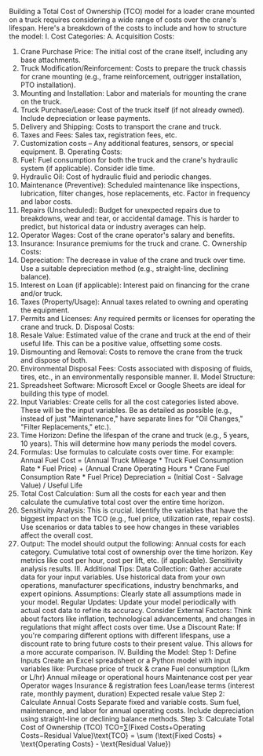 Building a Total Cost of Ownership (TCO) model for a loader crane mounted on a truck requires considering a wide range of costs over the crane's lifespan. Here's a breakdown of the costs to include and how to structure the model:
I. Cost Categories:
A. Acquisition Costs:
1. Crane Purchase Price: The initial cost of the crane itself, including any base attachments.
2. Truck Modification/Reinforcement: Costs to prepare the truck chassis for crane mounting (e.g., frame reinforcement, outrigger installation, PTO installation).
3. Mounting and Installation: Labor and materials for mounting the crane on the truck.
4. Truck Purchase/Lease: Cost of the truck itself (if not already owned). Include depreciation or lease payments.
5. Delivery and Shipping: Costs to transport the crane and truck.
6. Taxes and Fees: Sales tax, registration fees, etc.
7. Customization costs – Any additional features, sensors, or special equipment.
B. Operating Costs:
1. Fuel: Fuel consumption for both the truck and the crane's hydraulic system (if applicable). Consider idle time.
2. Hydraulic Oil: Cost of hydraulic fluid and periodic changes.
3. Maintenance (Preventive): Scheduled maintenance like inspections, lubrication, filter changes, hose replacements, etc. Factor in frequency and labor costs.
4. Repairs (Unscheduled): Budget for unexpected repairs due to breakdowns, wear and tear, or accidental damage. This is harder to predict, but historical data or industry averages can help.
5. Operator Wages: Cost of the crane operator's salary and benefits.
6. Insurance: Insurance premiums for the truck and crane.
C. Ownership Costs:
1. Depreciation: The decrease in value of the crane and truck over time. Use a suitable depreciation method (e.g., straight-line, declining balance).
2. Interest on Loan (if applicable): Interest paid on financing for the crane and/or truck.
3. Taxes (Property/Usage): Annual taxes related to owning and operating the equipment.
4. Permits and Licenses: Any required permits or licenses for operating the crane and truck.
D. Disposal Costs:
1. Resale Value: Estimated value of the crane and truck at the end of their useful life. This can be a positive value, offsetting some costs.
2. Dismounting and Removal: Costs to remove the crane from the truck and dispose of both.
3. Environmental Disposal Fees: Costs associated with disposing of fluids, tires, etc., in an environmentally responsible manner.
II. Model Structure:
1. Spreadsheet Software: Microsoft Excel or Google Sheets are ideal for building this type of model.
2. Input Variables: Create cells for all the cost categories listed above. These will be the input variables. Be as detailed as possible (e.g., instead of just "Maintenance," have separate lines for "Oil Changes," "Filter Replacements," etc.).
3. Time Horizon: Define the lifespan of the crane and truck (e.g., 5 years, 10 years). This will determine how many periods the model covers.
4. Formulas: Use formulas to calculate costs over time. For example:
Annual Fuel Cost = (Annual Truck Mileage * Truck Fuel Consumption Rate * Fuel Price) + (Annual Crane Operating Hours * Crane Fuel Consumption Rate * Fuel Price)
Depreciation = (Initial Cost - Salvage Value) / Useful Life
5. Total Cost Calculation: Sum all the costs for each year and then calculate the cumulative total cost over the entire time horizon.
6. Sensitivity Analysis: This is crucial. Identify the variables that have the biggest impact on the TCO (e.g., fuel price, utilization rate, repair costs). Use scenarios or data tables to see how changes in these variables affect the overall cost.
7. Output: The model should output the following:
Annual costs for each category.
Cumulative total cost of ownership over the time horizon.
Key metrics like cost per hour, cost per lift, etc. (if applicable).
Sensitivity analysis results.
III. Additional Tips:
Data Collection: Gather accurate data for your input variables. Use historical data from your own operations, manufacturer specifications, industry benchmarks, and expert opinions.
Assumptions: Clearly state all assumptions made in your model.
Regular Updates: Update your model periodically with actual cost data to refine its accuracy.
Consider External Factors: Think about factors like inflation, technological advancements, and changes in regulations that might affect costs over time.
Use a Discount Rate: If you're comparing different options with different lifespans, use a discount rate to bring future costs to their present value. This allows for a more accurate comparison.
IV. Building the Model:
Step 1: Define Inputs
Create an Excel spreadsheet or a Python model with input variables like:
Purchase price of truck & crane
Fuel consumption (L/km or L/hr)
Annual mileage or operational hours
Maintenance cost per year
Operator wages
Insurance & registration fees
Loan/lease terms (interest rate, monthly payment, duration)
Expected resale value
Step 2: Calculate Annual Costs
Separate fixed and variable costs.
Sum fuel, maintenance, and labor for annual operating costs.
Include depreciation using straight-line or declining balance methods.
Step 3: Calculate Total Cost of Ownership (TCO)
TCO=∑(Fixed Costs+Operating Costs−Residual Value)\text{TCO} = \sum (\text{Fixed Costs} + \text{Operating Costs} - \text{Residual Value})
